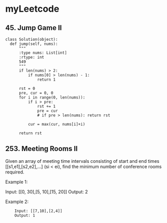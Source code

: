 # myLeetcode

## 45. Jump Game II

    class Solution(object):
      def jump(self, nums):
          """
          :type nums: List[int]
          :rtype: int
          549
          """
          if len(nums) > 2:
              if nums[0] > len(nums) - 1: 
                  return 1

          rst = 0    
          pre, cur = 0, 0
          for i in range(0, len(nums)):
              if i > pre:
                  rst += 1
                  pre = cur
                  # if pre > len(nums): return rst

              cur = max(cur, nums[i]+i)

          return rst
                

## 253. Meeting Rooms II

Given an array of meeting time intervals consisting of start and end times [[s1,e1],[s2,e2],...] (si < ei), find the minimum number of conference rooms required.

Example 1:

Input: 
        [[0, 30],[5, 10],[15, 20]]
        Output: 2
        
Example 2:

        Input: [[7,10],[2,4]]
        Output: 1

